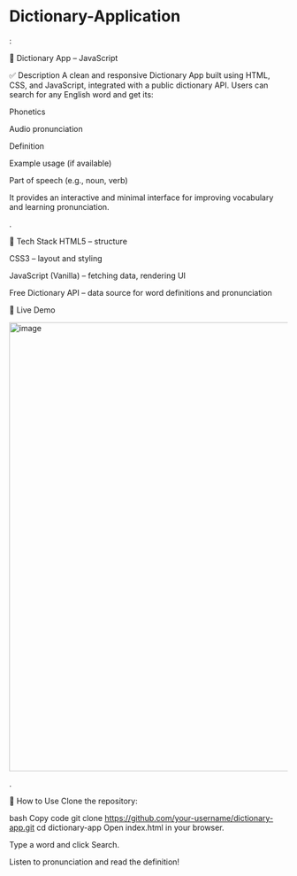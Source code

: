 # Dictionary-Application
:

📖 Dictionary App – JavaScript

✅ Description
A clean and responsive Dictionary App built using HTML, CSS, and JavaScript, integrated with a public dictionary API. Users can search for any English word and get its:

Phonetics

Audio pronunciation

Definition

Example usage (if available)

Part of speech (e.g., noun, verb)

It provides an interactive and minimal interface for improving vocabulary and learning pronunciation.

.

🧰 Tech Stack
HTML5 – structure

CSS3 – layout and styling

JavaScript (Vanilla) – fetching data, rendering UI

Free Dictionary API – data source for word definitions and pronunciation

🚀 Live Demo 

<img width="785" height="811" alt="image" src="https://github.com/user-attachments/assets/64fac7a4-16f4-4ddf-94b7-093ef410f656" />


.

📁 How to Use
Clone the repository:

bash
Copy code
git clone https://github.com/your-username/dictionary-app.git
cd dictionary-app
Open index.html in your browser.

Type a word and click Search.

Listen to pronunciation and read the definition!

